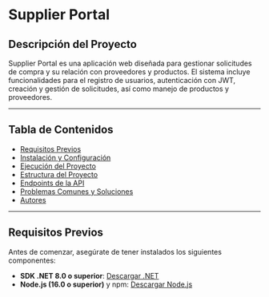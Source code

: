 # Supplier Portal

## Descripción del Proyecto
Supplier Portal es una aplicación web diseñada para gestionar solicitudes de compra y su relación con proveedores y productos. El sistema incluye funcionalidades para el registro de usuarios, autenticación con JWT, creación y gestión de solicitudes, así como manejo de productos y proveedores.

---

## Tabla de Contenidos
- [Requisitos Previos](#requisitos-previos)
- [Instalación y Configuración](#instalación-y-configuración)
- [Ejecución del Proyecto](#ejecución-del-proyecto)
- [Estructura del Proyecto](#estructura-del-proyecto)
- [Endpoints de la API](#endpoints-de-la-api)
- [Problemas Comunes y Soluciones](#problemas-comunes-y-soluciones)
- [Autores](#autores)

---

## Requisitos Previos
Antes de comenzar, asegúrate de tener instalados los siguientes componentes:
- **SDK .NET 8.0 o superior**: [Descargar .NET](https://dotnet.microsoft.com/)
- **Node.js (16.0 o superior)** y npm: [Descargar Node.js](https://nodejs.org/)
